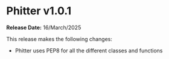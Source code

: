 # Phitter v1.0.1

**Release Date:** 16/March/2025

This release makes the following changes:

- Phitter uses PEP8 for all the different classes and functions
